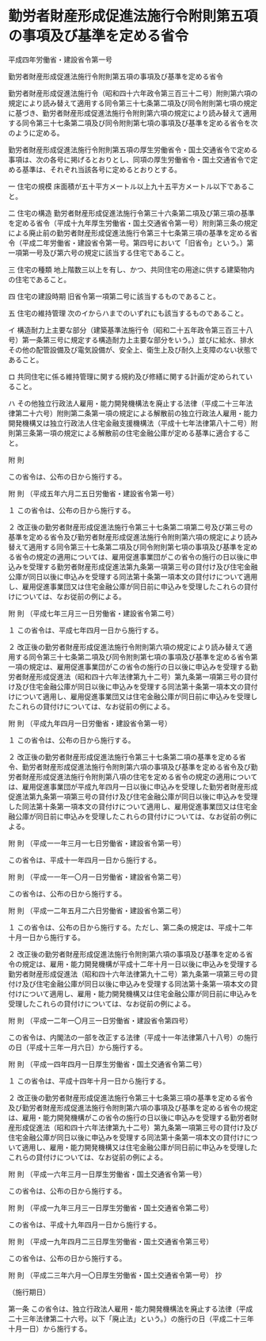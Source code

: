 # 勤労者財産形成促進法施行令附則第五項の事項及び基準を定める省令

平成四年労働省・建設省令第一号

勤労者財産形成促進法施行令附則第五項の事項及び基準を定める省令

勤労者財産形成促進法施行令（昭和四十六年政令第三百三十二号）附則第六項の規定により読み替えて適用する同令第三十七条第二項及び同令附則第七項の規定に基づき、勤労者財産形成促進法施行令附則第六項の規定により読み替えて適用する同令第三十七条第二項及び同令附則第七項の事項及び基準を定める省令を次のように定める。

勤労者財産形成促進法施行令附則第五項の厚生労働省令・国土交通省令で定める事項は、次の各号に掲げるとおりとし、同項の厚生労働省令・国土交通省令で定める基準は、それぞれ当該各号に定めるとおりとする。

一 住宅の規模 床面積が五十平方メートル以上九十五平方メートル以下であること。

二 住宅の構造 勤労者財産形成促進法施行令第三十六条第二項及び第三項の基準を定める省令（平成十九年厚生労働省・国土交通省令第一号）附則第三条の規定による廃止前の勤労者財産形成促進法施行令第三十七条第三項の基準を定める省令（平成二年労働省・建設省令第一号。第四号において「旧省令」という。）第一項第一号及び第六号の規定に該当する住宅であること。

三 住宅の種類 地上階数三以上を有し、かつ、共同住宅の用途に供する建築物内の住宅であること。

四 住宅の建設時期 旧省令第一項第二号に該当するものであること。

五 住宅の維持管理 次のイからハまでのいずれにも該当するものであること。

イ 構造耐力上主要な部分（建築基準法施行令（昭和二十五年政令第三百三十八号）第一条第三号に規定する構造耐力上主要な部分をいう。）並びに給水、排水その他の配管設備及び電気設備が、安全上、衛生上及び耐久上支障のない状態であること。

ロ 共同住宅に係る維持管理に関する規約及び修繕に関する計画が定められていること。

ハ その他独立行政法人雇用・能力開発機構法を廃止する法律（平成二十三年法律第二十六号）附則第二条第一項の規定による解散前の独立行政法人雇用・能力開発機構又は独立行政法人住宅金融支援機構法（平成十七年法律第八十二号）附則第三条第一項の規定による解散前の住宅金融公庫が定める基準に適合すること。

附 則

この省令は、公布の日から施行する。

附 則 （平成五年六月二五日労働省・建設省令第一号）

１ この省令は、公布の日から施行する。

２ 改正後の勤労者財産形成促進法施行令第三十七条第二項第二号及び第三号の基準を定める省令及び勤労者財産形成促進法施行令附則第六項の規定により読み替えて適用する同令第三十七条第二項及び同令附則第七項の事項及び基準を定める省令の規定の適用については、雇用促進事業団がこの省令の施行の日以後に申込みを受理する勤労者財産形成促進法第九条第一項第三号の貸付け及び住宅金融公庫が同日以後に申込みを受理する同法第十条第一項本文の貸付けについて適用し、雇用促進事業団又は住宅金融公庫が同日前に申込みを受理したこれらの貸付けについては、なお従前の例による。

附 則 （平成七年三月三一日労働省・建設省令第二号）

１ この省令は、平成七年四月一日から施行する。

２ 改正後の勤労者財産形成促進法施行令附則第六項の規定により読み替えて適用する同令第三十七条第二項及び同令附則第七項の事項及び基準を定める省令第一項の規定は、雇用促進事業団がこの省令の施行の日以後に申込みを受理する勤労者財産形成促進法（昭和四十六年法律第九十二号）第九条第一項第三号の貸付け及び住宅金融公庫が同日以後に申込みを受理する同法第十条第一項本文の貸付けについて適用し、雇用促進事業団又は住宅金融公庫が同日前に申込みを受理したこれらの貸付けについては、なお従前の例による。

附 則 （平成九年四月一日労働省・建設省令第一号）

１ この省令は、公布の日から施行する。

２ 改正後の勤労者財産形成促進法施行令第三十七条第二項の基準を定める省令、勤労者財産形成促進法施行令附則第六項の事項及び基準を定める省令及び勤労者財産形成促進法施行令附則第八項の住宅を定める省令の規定の適用については、雇用促進事業団が平成九年四月一日以後に申込みを受理した勤労者財産形成促進法第九条第一項第三号の貸付け及び住宅金融公庫が同日以後に申込みを受理した同法第十条第一項本文の貸付けについて適用し、雇用促進事業団又は住宅金融公庫が同日前に申込みを受理したこれらの貸付けについては、なお従前の例による。

附 則 （平成一一年三月一七日労働省・建設省令第一号）

この省令は、平成十一年四月一日から施行する。

附 則 （平成一一年一〇月一日労働省・建設省令第二号）

この省令は、公布の日から施行する。

附 則 （平成一二年五月二六日労働省・建設省令第二号）

１ この省令は、公布の日から施行する。ただし、第二条の規定は、平成十二年十月一日から施行する。

２ 改正後の勤労者財産形成促進法施行令附則第六項の事項及び基準を定める省令の規定は、雇用・能力開発機構が平成十二年十月一日以後に申込みを受理する勤労者財産形成促進法（昭和四十六年法律第九十二号）第九条第一項第三号の貸付け及び住宅金融公庫が同日以後に申込みを受理する同法第十条第一項本文の貸付けについて適用し、雇用・能力開発機構又は住宅金融公庫が同日前に申込みを受理したこれらの貸付けについては、なお従前の例による。

附 則 （平成一二年一〇月三一日労働省・建設省令第四号）

この省令は、内閣法の一部を改正する法律（平成十一年法律第八十八号）の施行の日（平成十三年一月六日）から施行する。

附 則 （平成一四年四月一日厚生労働省・国土交通省令第二号）

１ この省令は、平成十四年十月一日から施行する。

２ 改正後の勤労者財産形成促進法施行令第三十七条第三項の基準を定める省令及び勤労者財産形成促進法施行令附則第六項の事項及び基準を定める省令の規定は、雇用・能力開発機構がこの省令の施行の日以後に申込みを受理する勤労者財産形成促進法（昭和四十六年法律第九十二号）第九条第一項第三号の貸付け及び住宅金融公庫が同日以後に申込みを受理する同法第十条第一項本文の貸付けについて適用し、雇用・能力開発機構又は住宅金融公庫が同日前に申込みを受理したこれらの貸付けについては、なお従前の例による。

附 則 （平成一六年三月一日厚生労働省・国土交通省令第一号）

この省令は、公布の日から施行する。

附 則 （平成一九年三月三一日厚生労働省・国土交通省令第二号）

この省令は、平成十九年四月一日から施行する。

附 則 （平成一九年四月二三日厚生労働省・国土交通省令第三号）

この省令は、公布の日から施行する。

附 則 （平成二三年六月一〇日厚生労働省・国土交通省令第一号） 抄

（施行期日）

第一条 この省令は、独立行政法人雇用・能力開発機構法を廃止する法律（平成二十三年法律第二十六号。以下「廃止法」という。）の施行の日（平成二十三年十月一日）から施行する。
